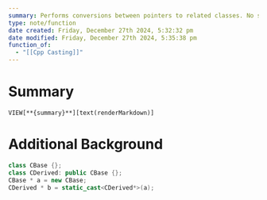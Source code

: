```yaml
---
summary: Performs conversions between pointers to related classes. No safety check is performed during runtime to check if the object being converted is a full object of the destination type.
type: note/function
date created: Friday, December 27th 2024, 5:32:32 pm
date modified: Friday, December 27th 2024, 5:35:38 pm
function_of:
  - "[[Cpp Casting]]"
---
```

# Summary
`VIEW[**{summary}**][text(renderMarkdown)]`

# Additional Background

```cpp
class CBase {};
class CDerived: public CBase {};
CBase * a = new CBase;
CDerived * b = static_cast<CDerived*>(a);
```
